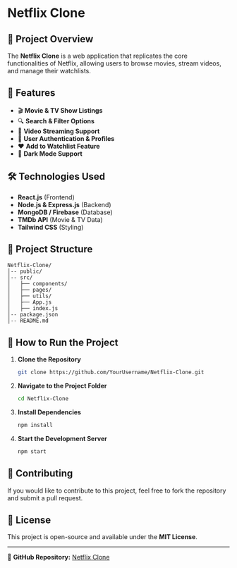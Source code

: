 # Netflix Clone

## 📌 Project Overview
The **Netflix Clone** is a web application that replicates the core functionalities of Netflix, allowing users to browse movies, stream videos, and manage their watchlists.

## 🚀 Features
- 🎬 **Movie & TV Show Listings**
- 🔍 **Search & Filter Options**
- 🎥 **Video Streaming Support**
- 📝 **User Authentication & Profiles**
- ❤️ **Add to Watchlist Feature**
- 🌙 **Dark Mode Support**

## 🛠️ Technologies Used
- **React.js** (Frontend)
- **Node.js & Express.js** (Backend)
- **MongoDB / Firebase** (Database)
- **TMDb API** (Movie & TV Data)
- **Tailwind CSS** (Styling)

## 📂 Project Structure
```
Netflix-Clone/
│-- public/
│-- src/
│   ├── components/
│   ├── pages/
│   ├── utils/
│   ├── App.js
│   ├── index.js
│-- package.json
│-- README.md
```

## 📝 How to Run the Project
1. **Clone the Repository**
   ```sh
   git clone https://github.com/YourUsername/Netflix-Clone.git
   ```
2. **Navigate to the Project Folder**
   ```sh
   cd Netflix-Clone
   ```
3. **Install Dependencies**
   ```sh
   npm install
   ```
4. **Start the Development Server**
   ```sh
   npm start
   ```

## 📌 Contributing
If you would like to contribute to this project, feel free to fork the repository and submit a pull request.

## 📜 License
This project is open-source and available under the **MIT License**.

---

🔗 **GitHub Repository:** [Netflix Clone](https://github.com/YourUsername/Netflix-Clone)

